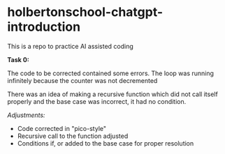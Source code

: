 # holbertonschool-chatgpt-introduction
This is a repo to practice AI assisted coding

**Task 0:**

The code to be corrected contained some errors. The loop was running infinitely because the counter was not decremented

There was an idea of making a recursive function which did not call itself properly and the base case was incorrect, it had no condition. 

_Adjustments:_ 

- Code corrected in "pico-style" 
- Recursive call to the function adjusted
- Conditions if, or added to the base case for proper resolution


 

